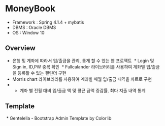 # MoneyBook
 * Framework : Spring 4.1.4 + mybatis
 * DBMS : Oracle DBMS
 * OS  : Window 10

## Overview
 * 은행 및 계좌에 따라서 입/출금을 관리, 통계 할 수 있는 웹 프로젝트
  * Login 및 Sign in, ID,PW 중복 확인 
  * Fullcalander 라이브러리를 사용하여 계좌별 입/출금을 등록할 수 있는 캘린더 구현
  * Morris chart 라이브러리를 사용하여 계좌별 매월 입/출금 내역을 차트로 구현
  * * 계좌 별 전월 대비 입/출금 액 및 평균 금액 증감률, 최다 지출 내역 통계  

## Template
  * Gentelella - Bootstrap Admin Template by Colorlib

